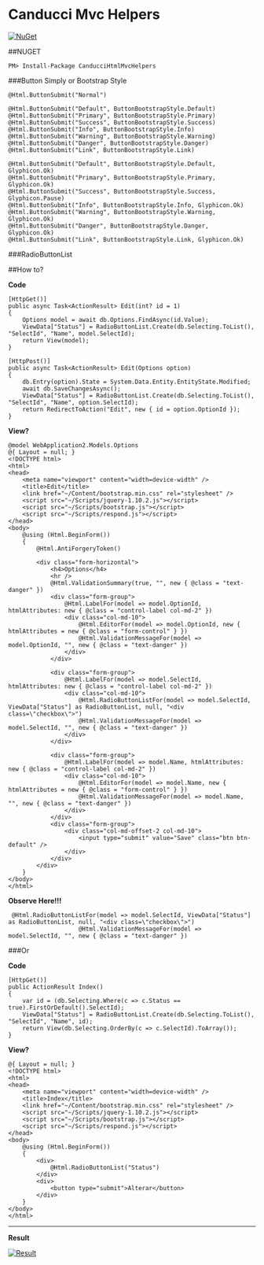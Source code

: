 # Canducci Mvc Helpers

[![NuGet](https://img.shields.io/nuget/v/CanducciHtmlMvcHelpers.svg?style=plastic&label=version)](https://www.nuget.org/packages/CanducciHtmlMvcHelpers/)

##NUGET

```Csharp
PM> Install-Package CanducciHtmlMvcHelpers
```

###Button Simply or Bootstrap Style

    @Html.ButtonSubmit("Normal")

    @Html.ButtonSubmit("Default", ButtonBootstrapStyle.Default)
    @Html.ButtonSubmit("Primary", ButtonBootstrapStyle.Primary)
    @Html.ButtonSubmit("Success", ButtonBootstrapStyle.Success)
    @Html.ButtonSubmit("Info", ButtonBootstrapStyle.Info)
    @Html.ButtonSubmit("Warning", ButtonBootstrapStyle.Warning)
    @Html.ButtonSubmit("Danger", ButtonBootstrapStyle.Danger)
    @Html.ButtonSubmit("Link", ButtonBootstrapStyle.Link)

    @Html.ButtonSubmit("Default", ButtonBootstrapStyle.Default, Glyphicon.Ok)
    @Html.ButtonSubmit("Primary", ButtonBootstrapStyle.Primary, Glyphicon.Ok)
    @Html.ButtonSubmit("Success", ButtonBootstrapStyle.Success, Glyphicon.Pause)
    @Html.ButtonSubmit("Info", ButtonBootstrapStyle.Info, Glyphicon.Ok)
    @Html.ButtonSubmit("Warning", ButtonBootstrapStyle.Warning, Glyphicon.Ok)
    @Html.ButtonSubmit("Danger", ButtonBootstrapStyle.Danger, Glyphicon.Ok)
    @Html.ButtonSubmit("Link", ButtonBootstrapStyle.Link, Glyphicon.Ok)


###RadioButtonList




##How to?

__Code__
```Csharp
[HttpGet()]
public async Task<ActionResult> Edit(int? id = 1)
{
    Options model = await db.Options.FindAsync(id.Value);
    ViewData["Status"] = RadioButtonList.Create(db.Selecting.ToList(), "SelectId", "Name", model.SelectId);
    return View(model);
}

[HttpPost()]
public async Task<ActionResult> Edit(Options option)
{
    db.Entry(option).State = System.Data.Entity.EntityState.Modified;
    await db.SaveChangesAsync();
    ViewData["Status"] = RadioButtonList.Create(db.Selecting.ToList(), "SelectId", "Name", option.SelectId);
    return RedirectToAction("Edit", new { id = option.OptionId });
}
```

__View?__
```Csharp
@model WebApplication2.Models.Options
@{ Layout = null; }
<!DOCTYPE html>
<html>
<head>
    <meta name="viewport" content="width=device-width" />
    <title>Edit</title>
    <link href="~/Content/bootstrap.min.css" rel="stylesheet" />
    <script src="~/Scripts/jquery-1.10.2.js"></script>
    <script src="~/Scripts/bootstrap.js"></script>
    <script src="~/Scripts/respond.js"></script>
</head>
<body>
    @using (Html.BeginForm())
    {
        @Html.AntiForgeryToken()
        
        <div class="form-horizontal">
            <h4>Options</h4>
            <hr />
            @Html.ValidationSummary(true, "", new { @class = "text-danger" })
            <div class="form-group">
                @Html.LabelFor(model => model.OptionId, htmlAttributes: new { @class = "control-label col-md-2" })
                <div class="col-md-10">
                    @Html.EditorFor(model => model.OptionId, new { htmlAttributes = new { @class = "form-control" } })
                    @Html.ValidationMessageFor(model => model.OptionId, "", new { @class = "text-danger" })
                </div>
            </div>
    
            <div class="form-group">
                @Html.LabelFor(model => model.SelectId, htmlAttributes: new { @class = "control-label col-md-2" })
                <div class="col-md-10">
                    @Html.RadioButtonListFor(model => model.SelectId, ViewData["Status"] as RadioButtonList, null, "<div class=\"checkbox\">")
                    @Html.ValidationMessageFor(model => model.SelectId, "", new { @class = "text-danger" })
                </div>
            </div>
    
            <div class="form-group">
                @Html.LabelFor(model => model.Name, htmlAttributes: new { @class = "control-label col-md-2" })
                <div class="col-md-10">
                    @Html.EditorFor(model => model.Name, new { htmlAttributes = new { @class = "form-control" } })
                    @Html.ValidationMessageFor(model => model.Name, "", new { @class = "text-danger" })
                </div>
            </div>    
            <div class="form-group">
                <div class="col-md-offset-2 col-md-10">
                    <input type="submit" value="Save" class="btn btn-default" />
                </div>
            </div>
        </div>
    }
</body>
</html>
```
__Observe Here!!!__
```Csharp
 @Html.RadioButtonListFor(model => model.SelectId, ViewData["Status"] as RadioButtonList, null, "<div class=\"checkbox\">")
                    @Html.ValidationMessageFor(model => model.SelectId, "", new { @class = "text-danger" })
```
###Or

__Code__
```Csharp
[HttpGet()]
public ActionResult Index()
{
    var id = (db.Selecting.Where(c => c.Status == true).FirstOrDefault().SelectId);
    ViewData["Status"] = RadioButtonList.Create(db.Selecting.ToList(), "SelectId", "Name", id);
    return View(db.Selecting.OrderBy(c => c.SelectId).ToArray());
}
```
__View?__
```Csharp
@{ Layout = null; }
<!DOCTYPE html>
<html>
<head>
    <meta name="viewport" content="width=device-width" />
    <title>Index</title>
    <link href="~/Content/bootstrap.min.css" rel="stylesheet" />
    <script src="~/Scripts/jquery-1.10.2.js"></script>
    <script src="~/Scripts/bootstrap.js"></script>
    <script src="~/Scripts/respond.js"></script>
</head>
<body>
    @using (Html.BeginForm())
    {
        <div>
            @Html.RadioButtonList("Status") 
        </div>
        <div>
            <button type="submit">Alterar</button>
        </div>
    }
</body>
</html>
```
___

__Result__

[![Result](http://i1308.photobucket.com/albums/s610/maryjanexique/ave-ave_zpsp1qs0wah.png)](https://www.nuget.org/packages/CanducciHtmlMvcHelpers/)
